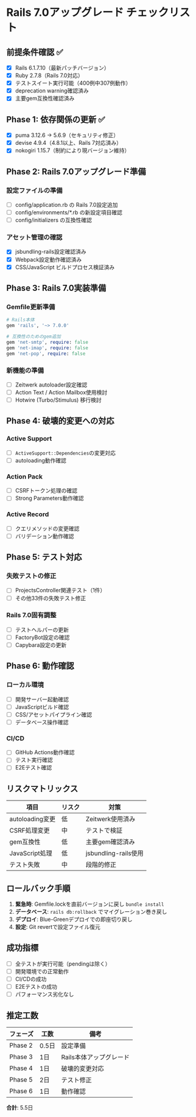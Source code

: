 # Rails 7.0アップグレード チェックリスト

## 前提条件確認 ✅

- [x] Rails 6.1.7.10（最新パッチバージョン）
- [x] Ruby 2.7.8（Rails 7.0対応）
- [x] テストスイート実行可能（400例中307例動作）
- [x] deprecation warning確認済み
- [x] 主要gem互換性確認済み

## Phase 1: 依存関係の更新 ✅

- [x] puma 3.12.6 → 5.6.9（セキュリティ修正）
- [x] devise 4.9.4（4.8.1以上、Rails 7対応済み）
- [x] nokogiri 1.15.7（制約により現バージョン維持）

## Phase 2: Rails 7.0アップグレード準備

### 設定ファイルの準備
- [ ] config/application.rb の Rails 7.0設定追加
- [ ] config/environments/*.rb の新設定項目確認
- [ ] config/initializers の互換性確認

### アセット管理の確認
- [x] jsbundling-rails設定確認済み
- [x] Webpack設定動作確認済み
- [x] CSS/JavaScript ビルドプロセス検証済み

## Phase 3: Rails 7.0実装準備

### Gemfile更新準備
```ruby
# Rails本体
gem 'rails', '~> 7.0.0'

# 互換性のためのgem追加
gem 'net-smtp', require: false
gem 'net-imap', require: false  
gem 'net-pop', require: false
```

### 新機能の準備
- [ ] Zeitwerk autoloader設定確認
- [ ] Action Text / Action Mailbox使用検討
- [ ] Hotwire (Turbo/Stimulus) 移行検討

## Phase 4: 破壊的変更への対応

### Active Support
- [ ] `ActiveSupport::Dependencies`の変更対応
- [ ] autoloading動作確認

### Action Pack  
- [ ] CSRFトークン処理の確認
- [ ] Strong Parameters動作確認

### Active Record
- [ ] クエリメソッドの変更確認
- [ ] バリデーション動作確認

## Phase 5: テスト対応

### 失敗テストの修正
- [ ] ProjectsController関連テスト（1件）
- [ ] その他33件の失敗テスト修正

### Rails 7.0固有調整
- [ ] テストヘルパーの更新
- [ ] FactoryBot設定の確認
- [ ] Capybara設定の更新

## Phase 6: 動作確認

### ローカル環境
- [ ] 開発サーバー起動確認
- [ ] JavaScriptビルド確認  
- [ ] CSS/アセットパイプライン確認
- [ ] データベース操作確認

### CI/CD
- [ ] GitHub Actions動作確認
- [ ] テスト実行確認
- [ ] E2Eテスト確認

## リスクマトリックス

| 項目 | リスク | 対策 |
|------|--------|------|
| autoloading変更 | 低 | Zeitwerk使用済み |
| CSRF処理変更 | 中 | テストで検証 |
| gem互換性 | 低 | 主要gem確認済み |
| JavaScript処理 | 低 | jsbundling-rails使用 |
| テスト失敗 | 中 | 段階的修正 |

## ロールバック手順

1. **緊急時**: Gemfile.lockを直前バージョンに戻し `bundle install`
2. **データベース**: `rails db:rollback` でマイグレーション巻き戻し
3. **デプロイ**: Blue-Greenデプロイでの即座切り戻し
4. **設定**: Git revertで設定ファイル復元

## 成功指標

- [ ] 全テストが実行可能（pendingは除く）
- [ ] 開発環境での正常動作
- [ ] CI/CDの成功
- [ ] E2Eテストの成功
- [ ] パフォーマンス劣化なし

## 推定工数

| フェーズ | 工数 | 備考 |
|----------|------|------|
| Phase 2 | 0.5日 | 設定準備 |
| Phase 3 | 1日 | Rails本体アップグレード |
| Phase 4 | 1日 | 破壊的変更対応 |
| Phase 5 | 2日 | テスト修正 |
| Phase 6 | 1日 | 動作確認 |

**合計**: 5.5日